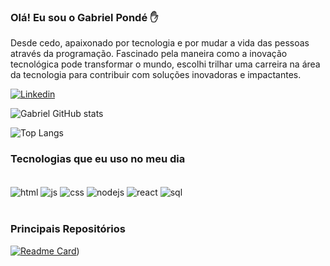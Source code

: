 ### Olá! Eu sou o Gabriel Pondé ✋

Desde cedo, apaixonado por tecnologia e por mudar a vida das pessoas através da programação. Fascinado pela maneira como a inovação tecnológica pode transformar o mundo, escolhi trilhar uma carreira na área da tecnologia para contribuir com soluções inovadoras e impactantes. 

[![Linkedin](https://img.shields.io/badge/LinkedIn-0077B5?style=for-the-badge&logo=linkedin&logoColor=white)](https://www.linkedin.com/in/gabriel-pond%C3%A9-023049236/)

![Gabriel GitHub stats](https://github-readme-stats.vercel.app/api?username=gabrielponde&show_icons=true&theme=dark)

![Top Langs](https://github-readme-stats.vercel.app/api/top-langs/?username=gabrielponde&layout=compact)

### Tecnologias que eu uso no meu dia

<div style="display: inline_block"><br/>
  <img align="center" alt="html" src="https://img.shields.io/badge/HTML-239120?style=for-the-badge&logo=html5&logoColor=white" />
  <img align="center" alt="js" src="https://img.shields.io/badge/JavaScript-323330?style=for-the-badge&logo=javascript&logoColor=F7DF1E" />
  <img align="center" alt="css" src="https://img.shields.io/badge/CSS-239120?&style=for-the-badge&logo=css3&logoColor=white" />
  <img align="center" alt="nodejs" src="https://img.shields.io/badge/Node.js-43853D?style=for-the-badge&logo=node.js&logoColor=white" />
  <img align="center" alt="react" src="https://img.shields.io/badge/React-20232A?style=for-the-badge&logo=react&logoColor=61DAFB" />
  <img align="center" alt="sql" src="https://img.shields.io/badge/SQLite-07405E?style=for-the-badge&logo=sqlite&logoColor=white" />
<div/><br/>  

### Principais Repositórios

[![Readme Card](https://github-readme-stats.vercel.app/api/pin/?username=gabrielponde&repo=github-readme-stats)](https://github.com/gabrielponde/BankAPI))
